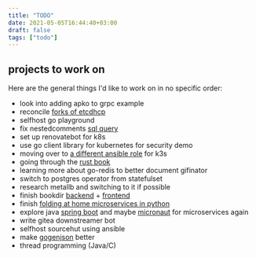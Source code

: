 ```yaml
---
title: "TODO"
date: 2021-05-05T16:44:40+03:00
draft: false
tags: ["todo"]
---
```


## projects to work on
Here are the general things I'd like to work on in no specific order:

- look into adding apko to grpc example
- reconcile [forks of etcdhcp](https://forkfreshness.com/lclarkmichalek/etcdhcp)
- selfhost go playground
- fix nestedcomments [sql query](https://gitlab.com/insanitywholesale/nestedcomments/-/blob/99d25bd0b2837de829555545b93291cba3182659/repo/postgres/queries.go#L26)
- set up renovatebot for k8s
- use go client library for kubernetes for security demo
- moving over to [a different ansible role](https://github.com/PyratLabs/ansible-role-k3s) for k3s
- going through the [rust book](https://doc.rust-lang.org/book)
- learning more about go-redis to better document gifinator
- switch to postgres operator from statefulset
- research metallb and switching to it if possible
- finish bookdir [backend](https://gitlab.com/insanitywholesale/bookdir) + [frontend](https://gitlab.com/insanitywholesale/simple-react-boi)
- finish [folding at home microservices in python](https://gitlab.com/insanitywholesale/fahusrvs)
- explore java [spring boot](https://spring.io/projects/spring-boot) and maybe [micronaut](https://micronaut.io) for microservices again
- write gitea downstreamer bot
- selfhost sourcehut using ansible
- make [gogenjson](https://gitlab.com/insanitywholesale/gogenjson) better
- thread programming (Java/C)
